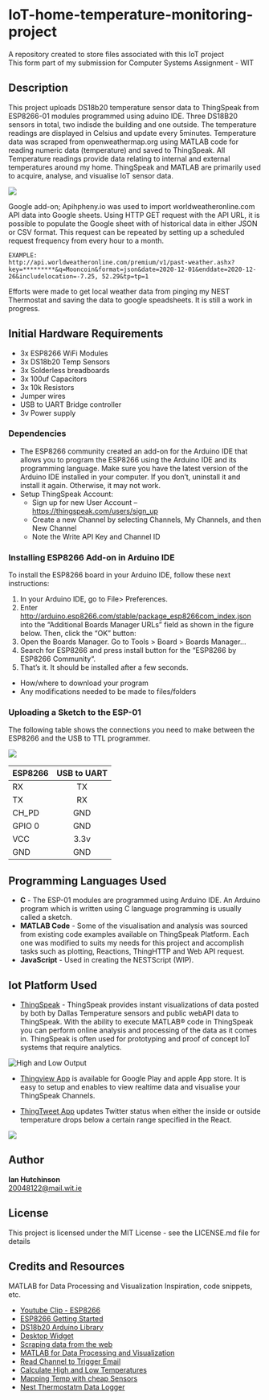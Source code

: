 # IoT-home-temperature-monitoring-project
A repository created to store files associated with this IoT project <br>
This form part of my submission for Computer Systems Assignment - WIT

## Description

This project uploads DS18b20 temperature sensor data to ThingSpeak from ESP8266-01 modules programmed using aduino IDE.
Three DS18B20 sensors in total, two indisde the building and one outside. The temperature readings are displayed in Celsius and 
update every 5minutes.
Temperature data was scraped from openweathermap.org using MATLAB code for reading numeric data (temperature) and saved to ThingSpeak.
All Temperature readings provide data relating to internal and external temperatures around my home. 
ThingSpeak and MATLAB are primarily used to acquire, analyse, and visualise IoT sensor data. <br>

![](https://github.com/Irhutchi/home-temperature-mapping/blob/main/imgs/ThingSpeak%20Dashoard.jpg)

Google add-on; Apihpheny.io was used to import worldweatheronline.com API data into Google sheets. Using HTTP GET request with the API URL,
it is possible to populate the Google sheet with of historical data in either JSON or CSV format. 
This request can be repeated by setting up a scheduled request frequency from every hour to a month. 

```
EXAMPLE: 
http://api.worldweatheronline.com/premium/v1/past-weather.ashx?key=*********&q=Mooncoin&format=json&date=2020-12-01&enddate=2020-12-26&includelocation=-7.25, 52.29&tp=tp=1
``` 
Efforts were made to get local weather data from pinging my NEST Thermostat and saving the data to google speadsheets. It is still a
work in progress.


## Initial Hardware Requirements

* 3x ESP8266 WiFi Modules
* 3x DS18b20 Temp Sensors
* 3x Solderless breadboards
* 3x 100uf Capacitors
* 3x 10k Resistors
* Jumper wires
* USB to UART Bridge controller
* 3v Power supply

### Dependencies

* The ESP8266 community created an add-on for the Arduino IDE that allows you to program the ESP8266 using the Arduino IDE and its programming language.
Make sure you have the latest version of the Arduino IDE installed in your computer. If you don’t, uninstall it and install it again. Otherwise, it may not work.
* Setup ThingSpeak Account:
    * Sign up for new User Account – https://thingspeak.com/users/sign_up
    * Create a new Channel by selecting Channels, My Channels, and then New Channel
    * Note the Write API Key and Channel ID

### Installing ESP8266 Add-on in Arduino IDE
To install the ESP8266 board in your Arduino IDE, follow these next instructions:
  1. In your Arduino IDE, go to File> Preferences.
  2. Enter http://arduino.esp8266.com/stable/package_esp8266com_index.json into the “Additional Boards Manager URLs” field as shown in the figure below. Then, click the “OK” button:
  3. Open the Boards Manager. Go to Tools > Board > Boards Manager…
  4. Search for ESP8266 and press install button for the “ESP8266 by ESP8266 Community“.
  5. That’s it. It should be installed after a few seconds.
* How/where to download your program
* Any modifications needed to be made to files/folders

### Uploading a Sketch to the ESP-01
The following table shows the connections you need to make between the ESP8266 and the USB to TTL programmer.

![](https://github.com/Irhutchi/home-temperature-mapping/blob/main/imgs/Flash-Circuit-ESP9266-01.jpg)

| ESP8266       | USB to UART     
| :------------- | :----------: | 
| RX | TX    
| TX   | RX 
| CH_PD   | GND
| GPIO 0   | GND
| VCC   | 3.3v
| GND   | GND

## Programming Languages Used
* **C** - The ESP-01 modules are programmed using Arduino IDE. An Arduino program which is written using C language programming is usually called a sketch.
* **MATLAB Code** - Some of the visualisation and analysis was sourced from existing code examples available on ThingSpeak Platform.
Each one was modified to suits my needs for this project and accomplish tasks such as plotting, Reactions, ThingHTTP and Web API request.
* **JavaScript** - Used in creating the NESTScript (WIP).


## Iot Platform Used
* [ThingSpeak](https://thingspeak.com) - ThingSpeak provides instant visualizations of data posted by both by Dallas Temperature sensors and
public webAPI data to ThingSpeak. With the ability to execute MATLAB® code in ThingSpeak you can perform online analysis and processing of the data as it comes in. 
ThingSpeak is often used for prototyping and proof of concept IoT systems that require analytics.

![High and Low Output](https://github.com/Irhutchi/home-temperature-mapping/blob/main/imgs/High%20%26%20Low%20Temperature%20past%2024hrs%20img.JPG)

* [Thingview App](https://play.google.com/store/apps/details?id=com.cinetica_tech.thingview.full&hl=en_US&gl=US) is available for Google Play and apple App store. It is easy to setup and enables to view realtime data and visualise your
ThingSpeak Channels. 

* [ThingTweet App](https://uk.mathworks.com/help/thingspeak/thingtweet-app.html) updates Twitter status when either the inside or outside temperature drops below a certain range specified in the React.

![](https://github.com/Irhutchi/home-temperature-mapping/blob/main/imgs/Twitter_Feed.png)


## Author

**Ian Hutchinson**  
20048122@mail.wit.ie


## License

This project is licensed under the MIT  License - see the LICENSE.md file for details

## Credits and Resources
MATLAB for Data Processing and Visualization
Inspiration, code snippets, etc.
* [Youtube Clip - ESP8266](https://www.youtube.com/watch?v=P8Z-ZHwNeNI&t=254s&ab_channel=electronicGURU)
* [ESP8266 Getting Started](https://lastminuteengineers.com/multiple-ds18b20-esp8266-nodemcu-tutorial/)
* [DS18b20 Arduino Library](https://github.com/milesburton/Arduino-Temperature-Control-Library)
* [Desktop Widget](https://github.com/PawelTwardawa/ThingspeakDesktopTemperatureWidget)
* [Scraping data from the web](https://blogs.mathworks.com/pick/2014/01/17/scraping-data-from-the-web/?s_tid=srchtitle)
* [MATLAB for Data Processing and Visualization](https://matlabacademy.mathworks.com/)
* [Read Channel to Trigger Email](https://blogs.mathworks.com/iot/2020/01/10/send-email-alerts-from-thingspeak/?s_tid=srchtitle)
* [Calculate High and Low Temperatures](https://uk.mathworks.com/help/thingspeak/calculate-high-and-low-temperatures.html?searchHighlight=Calculate%20high%20and%20low%20temperatures%20&s_tid=srchtitle)
* [Mapping Temp with cheap Sensors](https://projects-raspberry.com/mapping-household-temperature-flow-with-cheap-sensors/)
* [Nest Thermostatm Data Logger](https://www.instructables.com/Nest-thermostat-Data-Logger/)
